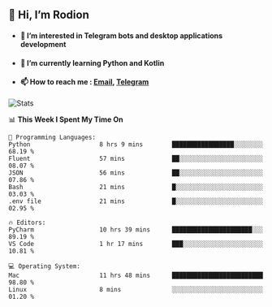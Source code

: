## 👋 Hi, I’m Rodion
- #### 👀 I’m interested in Telegram bots and desktop applications development
- #### 🌱 I’m currently learning Python and Kotlin
- #### 📫 How to reach me : [Email](mailto:me@lavn.ml), [Telegram](https://t.me/rodion_gudz)

![Stats](https://github-readme-stats.vercel.app/api?username=rodion-gudz&show_icons=true&theme=github_dark&hide_border=true&hide=issues&count_private=true&layout=compact)


<!--START_SECTION:waka-->
📊 **This Week I Spent My Time On** 

```text
💬 Programming Languages: 
Python                   8 hrs 9 mins        █████████████████░░░░░░░░   68.19 % 
Fluent                   57 mins             ██░░░░░░░░░░░░░░░░░░░░░░░   08.07 % 
JSON                     56 mins             ██░░░░░░░░░░░░░░░░░░░░░░░   07.86 % 
Bash                     21 mins             █░░░░░░░░░░░░░░░░░░░░░░░░   03.03 % 
.env file                21 mins             █░░░░░░░░░░░░░░░░░░░░░░░░   02.95 % 

🔥 Editors: 
PyCharm                  10 hrs 39 mins      ██████████████████████░░░   89.19 % 
VS Code                  1 hr 17 mins        ███░░░░░░░░░░░░░░░░░░░░░░   10.81 % 

💻 Operating System: 
Mac                      11 hrs 48 mins      █████████████████████████   98.80 % 
Linux                    8 mins              ░░░░░░░░░░░░░░░░░░░░░░░░░   01.20 % 
```


<!--END_SECTION:waka-->
